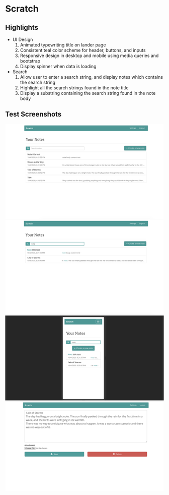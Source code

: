 # Scratch

## Highlights
* UI Design
  1. Animated typewriting title on lander page
  2. Consistent teal color scheme for header, buttons, and inputs
  3. Responsive design in desktop and mobile using media queries and bootstrap
  4. Display spinner when data is loading
* Search
  1. Allow user to enter a search string, and display notes which contains the search string
  2. Highlight all the search strings found in the note title
  3. Display a substring containing the search string found in the note body

## Test Screenshots
![Test Screenshot List](https://github.com/conniel77/Scratch/blob/main/Test-Screenshots/Test%20Screenshot-List.png)
![Test Screenshot Search](https://github.com/conniel77/Scratch/blob/main/Test-Screenshots/Test%20Screenshot-Search.png)
![Test Screenshot Mobile](https://github.com/conniel77/Scratch/blob/main/Test-Screenshots/Test%20Screenshot-Mobile.png)
![Test Screenshot Detailed](https://github.com/conniel77/Scratch/blob/main/Test-Screenshots/Test%20Screenshot-Detailed%20Page.png)
